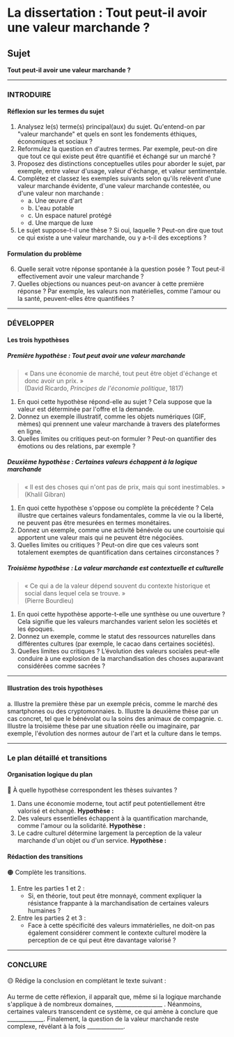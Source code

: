 # La dissertation : Tout peut-il avoir une valeur marchande ?

## Sujet
**Tout peut-il avoir une valeur marchande ?**

---

### INTRODUIRE

#### Réflexion sur les termes du sujet

1. Analysez le(s) terme(s) principal(aux) du sujet. Qu'entend-on par "valeur marchande" et quels en sont les fondements éthiques, économiques et sociaux ?
2. Reformulez la question en d'autres termes. Par exemple, peut-on dire que tout ce qui existe peut être quantifié et échangé sur un marché ?
3. Proposez des distinctions conceptuelles utiles pour aborder le sujet, par exemple, entre valeur d'usage, valeur d'échange, et valeur sentimentale.
4. Complétez et classez les exemples suivants selon qu'ils relèvent d'une valeur marchande évidente, d'une valeur marchande contestée, ou d'une valeur non marchande :
   - a. Une œuvre d'art
   - b. L'eau potable
   - c. Un espace naturel protégé
   - d. Une marque de luxe
5. Le sujet suppose-t-il une thèse ? Si oui, laquelle ? Peut-on dire que tout ce qui existe a une valeur marchande, ou y a-t-il des exceptions ?

#### Formulation du problème

6. Quelle serait votre réponse spontanée à la question posée ? Tout peut-il effectivement avoir une valeur marchande ?
7. Quelles objections ou nuances peut-on avancer à cette première réponse ? Par exemple, les valeurs non matérielles, comme l'amour ou la santé, peuvent-elles être quantifiées ?

---

### DÉVELOPPER

#### Les trois hypothèses

##### Première hypothèse : Tout peut avoir une valeur marchande

> « Dans une économie de marché, tout peut être objet d'échange et donc avoir un prix. »  
> (David Ricardo, *Principes de l'économie politique*, 1817)

1. En quoi cette hypothèse répond-elle au sujet ? Cela suppose que la valeur est déterminée par l'offre et la demande.
2. Donnez un exemple illustratif, comme les objets numériques (GIF, mèmes) qui prennent une valeur marchande à travers des plateformes en ligne.
3. Quelles limites ou critiques peut-on formuler ? Peut-on quantifier des émotions ou des relations, par exemple ?

##### Deuxième hypothèse : Certaines valeurs échappent à la logique marchande

> « Il est des choses qui n'ont pas de prix, mais qui sont inestimables. »  
> (Khalil Gibran)

1. En quoi cette hypothèse s'oppose ou complète la précédente ? Cela illustre que certaines valeurs fondamentales, comme la vie ou la liberté, ne peuvent pas être mesurées en termes monétaires.
2. Donnez un exemple, comme une activité bénévole ou une courtoisie qui apportent une valeur mais qui ne peuvent être négociées.
3. Quelles limites ou critiques ? Peut-on dire que ces valeurs sont totalement exemptes de quantification dans certaines circonstances ?

##### Troisième hypothèse : La valeur marchande est contextuelle et culturelle

> « Ce qui a de la valeur dépend souvent du contexte historique et social dans lequel cela se trouve. »  
> (Pierre Bourdieu)

1. En quoi cette hypothèse apporte-t-elle une synthèse ou une ouverture ? Cela signifie que les valeurs marchandes varient selon les sociétés et les époques.
2. Donnez un exemple, comme le statut des ressources naturelles dans différentes cultures (par exemple, le cacao dans certaines sociétés).
3. Quelles limites ou critiques ? L’évolution des valeurs sociales peut-elle conduire à une explosion de la marchandisation des choses auparavant considérées comme sacrées ?

---

#### Illustration des trois hypothèses

a. Illustre la première thèse par un exemple précis, comme le marché des smartphones ou des cryptomonnaies.
b. Illustre la deuxième thèse par un cas concret, tel que le bénévolat ou la soins des animaux de compagnie.
c. Illustre la troisième thèse par une situation réelle ou imaginaire, par exemple, l'évolution des normes autour de l'art et la culture dans le temps.

---

### Le plan détaillé et transitions

#### Organisation logique du plan

🔴 À quelle hypothèse correspondent les thèses suivantes ?

1. Dans une économie moderne, tout actif peut potentiellement être valorisé et échangé. **Hypothèse :**
2. Des valeurs essentielles échappent à la quantification marchande, comme l'amour ou la solidarité. **Hypothèse :**
3. Le cadre culturel détermine largement la perception de la valeur marchande d'un objet ou d'un service. **Hypothèse :**

#### Rédaction des transitions

🟠 Complète les transitions.

1. Entre les parties 1 et 2 :  
   - Si, en théorie, tout peut être monnayé, comment expliquer la résistance frappante à la marchandisation de certaines valeurs humaines ?
2. Entre les parties 2 et 3 :  
   - Face à cette spécificité des valeurs immatérielles, ne doit-on pas également considérer comment le contexte culturel modère la perception de ce qui peut être davantage valorisé ?

---

### CONCLURE

🟡 Rédige la conclusion en complétant le texte suivant :

Au terme de cette réflexion, il apparaît que, même si la logique marchande s'applique à de nombreux domaines, _________________ . Néanmoins, certaines valeurs transcendent ce système, ce qui amène à conclure que _____________. Finalement, la question de la valeur marchande reste complexe, révélant à la fois _____________.